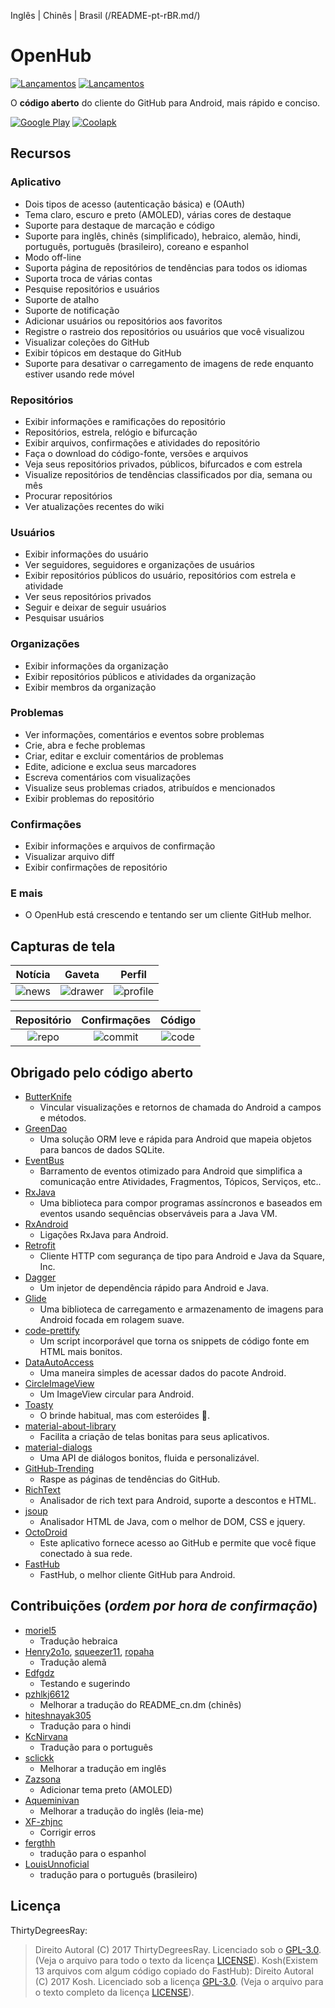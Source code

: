 Inglês | Chinês | Brasil (/README-pt-rBR.md/)
# OpenHub
[![Lançamentos](https://img.shields.io/badge/android-5.0%2B-brightgreen.svg)](https://play.google.com/store/apps/details?id=com.thirtydegreesray.openhub)
[![Lançamentos](https://img.shields.io/github/release/ThirtyDegreesRay/OpenHub.svg)](https://github.com/ThirtyDegreesRay/OpenHub/releases/latest)

O **código aberto** do cliente do GitHub para Android, mais rápido e conciso.

[![Google Play](https://raw.githubusercontent.com/ThirtyDegreesRay/OpenHub/master/art/google_play.png?raw=true)](https://play.google.com/store/apps/details?id=com.thirtydegreesray.openhub)
[![Coolapk](https://raw.githubusercontent.com/ThirtyDegreesRay/OpenHub/master/art/coolapk.png?raw=true)](https://www.coolapk.com/apk/com.thirtydegreesray.openhub)

## Recursos

### Aplicativo
* Dois tipos de acesso (autenticação básica) e (OAuth)
* Tema claro, escuro e preto (AMOLED), várias cores de destaque
* Suporte para destaque de marcação e código
* Suporte para inglês, chinês (simplificado), hebraico, alemão, hindi, português, português (brasileiro), coreano e espanhol
* Modo off-line
* Suporta página de repositórios de tendências para todos os idiomas
* Suporta troca de várias contas
* Pesquise repositórios e usuários
* Suporte de atalho
* Suporte de notificação
* Adicionar usuários ou repositórios aos favoritos
* Registre o rastreio dos repositórios ou usuários que você visualizou
* Visualizar coleções do GitHub
* Exibir tópicos em destaque do GitHub
* Suporte para desativar o carregamento de imagens de rede enquanto estiver usando rede móvel

### Repositórios
* Exibir informações e ramificações do repositório
* Repositórios, estrela, relógio e bifurcação
* Exibir arquivos, confirmações e atividades do repositório
* Faça o download do código-fonte, versões e arquivos
* Veja seus repositórios privados, públicos, bifurcados e com estrela
* Visualize repositórios de tendências classificados por dia, semana ou mês
* Procurar repositórios
* Ver atualizações recentes do wiki

### Usuários
* Exibir informações do usuário
* Ver seguidores, seguidores e organizações de usuários
* Exibir repositórios públicos do usuário, repositórios com estrela e atividade
* Ver seus repositórios privados
* Seguir e deixar de seguir usuários
* Pesquisar usuários

### Organizações
* Exibir informações da organização
* Exibir repositórios públicos e atividades da organização
* Exibir membros da organização

### Problemas
* Ver informações, comentários e eventos sobre problemas
* Crie, abra e feche problemas
* Criar, editar e excluir comentários de problemas
* Edite, adicione e exclua seus marcadores
* Escreva comentários com visualizações
* Visualize seus problemas criados, atribuídos e mencionados
* Exibir problemas do repositório

### Confirmações
* Exibir informações e arquivos de confirmação
* Visualizar arquivo diff
* Exibir confirmações de repositório

### E mais
* O OpenHub está crescendo e tentando ser um cliente GitHub melhor.

## Capturas de tela

| Notícia | Gaveta | Perfil |
|:-:|:-:|:-:|
| ![news](https://raw.githubusercontent.com/ThirtyDegreesRay/OpenHub/master/art/news.png?raw=true) | ![drawer](https://raw.githubusercontent.com/ThirtyDegreesRay/OpenHub/master/art/drawer.png?raw=true) | ![profile](https://raw.githubusercontent.com/ThirtyDegreesRay/OpenHub/master/art/profile.png?raw=true) |

| Repositório | Confirmações | Código |
|:-:|:-:|:-:|
| ![repo](https://raw.githubusercontent.com/ThirtyDegreesRay/OpenHub/master/art/repo.png?raw=true) | ![commit](https://raw.githubusercontent.com/ThirtyDegreesRay/OpenHub/master/art/commit.png?raw=true) | ![code](https://raw.githubusercontent.com/ThirtyDegreesRay/OpenHub/master/art/code.png?raw=true) |

## Obrigado pelo código aberto

* [ButterKnife](https://github.com/JakeWharton/butterknife)
    - Vincular visualizações e retornos de chamada do Android a campos e métodos.
* [GreenDao](https://github.com/greenrobot/greenDAO)
    - Uma solução ORM leve e rápida para Android que mapeia objetos para bancos de dados SQLite.
* [EventBus](https://github.com/greenrobot/EventBus)
    - Barramento de eventos otimizado para Android que simplifica a comunicação entre Atividades, Fragmentos, Tópicos, Serviços, etc..
* [RxJava](https://github.com/ReactiveX/RxJava)
    - Uma biblioteca para compor programas assíncronos e baseados em eventos usando sequências observáveis ​​para a Java VM.
* [RxAndroid](https://github.com/ReactiveX/RxAndroid)
    - Ligações RxJava para Android.
* [Retrofit](https://github.com/square/retrofit)
    - Cliente HTTP com segurança de tipo para Android e Java da Square, Inc.
* [Dagger](https://github.com/google/dagger)
    - Um injetor de dependência rápido para Android e Java.
* [Glide](https://github.com/bumptech/glide)
    - Uma biblioteca de carregamento e armazenamento de imagens para Android focada em rolagem suave.
* [code-prettify](https://github.com/google/code-prettify)
    - Um script incorporável que torna os snippets de código fonte em HTML mais bonitos.
* [DataAutoAccess](https://github.com/ThirtyDegreesRay/DataAutoAccess)
    - Uma maneira simples de acessar dados do pacote Android.
* [CircleImageView](https://github.com/hdodenhof/CircleImageView)
    - Um ImageView circular para Android.
* [Toasty](https://github.com/GrenderG/Toasty)
    - O brinde habitual, mas com esteróides 💪.
* [material-about-library](https://github.com/daniel-stoneuk/material-about-library)
    - Facilita a criação de telas bonitas para seus aplicativos.
* [material-dialogs](https://github.com/afollestad/material-dialogs)
    - Uma API de diálogos bonitos, fluida e personalizável.
* [GitHub-Trending](https://github.com/thedillonb/GitHub-Trending)
    - Raspe as páginas de tendências do GitHub.
* [RichText](https://github.com/zzhoujay/RichText)
    - Analisador de rich text para Android, suporte a descontos e HTML.
* [jsoup](https://github.com/jhy/jsoup)
    - Analisador HTML de Java, com o melhor de DOM, CSS e jquery.
* [OctoDroid](https://github.com/slapperwan/gh4a)
    - Este aplicativo fornece acesso ao GitHub e permite que você fique conectado à sua rede.
* [FastHub](https://github.com/k0shk0sh/FastHub)
    - FastHub, o melhor cliente GitHub para Android.

## Contribuições (*ordem por hora de confirmação*)
* [moriel5](https://github.com/moriel5)
    - Tradução hebraica
* [Henry2o1o](https://github.com/Henry2o1o), [squeezer11](https://github.com/squeezer11), [ropaha](https://github.com/ropaha)
    - Tradução alemã
* [Edfgdz](https://github.com/Edfgdz)
    - Testando e sugerindo
* [pzhlkj6612](https://github.com/pzhlkj6612)
    - Melhorar a tradução do README_cn.dm (chinês)
* [hiteshnayak305](https://github.com/hiteshnayak305)
    - Tradução para o hindi
* [KcNirvana](https://github.com/KcNirvana)
    - Tradução para o português
* [sclickk](https://github.com/sclickk)
    - Melhorar a tradução em inglês
* [Zazsona](https://github.com/Zazsona)
    - Adicionar tema preto (AMOLED)
* [Aqueminivan](https://github.com/Aqueminivan)
    - Melhorar a tradução do inglês (leia-me)
* [XF-zhjnc](https://github.com/XF-zhjnc)
    - Corrigir erros
* [fergthh](https://github.com/fergthh)
    - tradução para o espanhol
* [LouisUnnoficial](https://github.com/LouisUnnoficial)
    - tradução para o português (brasileiro)

## Licença
ThirtyDegreesRay:
> Direito Autoral (C) 2017 ThirtyDegreesRay.
> Licenciado sob o [GPL-3.0](https://www.gnu.org/licenses/gpl.html).
> (Veja o arquivo para todo o texto da licença [LICENSE](https://github.com/ThirtyDegreesRay/OpenHub/blob/master/LICENSE)).
Kosh(Existem 13 arquivos com algum código copiado do FastHub):
> Direito Autoral (C) 2017 Kosh.
> Licenciado sob a licença [GPL-3.0](https://www.gnu.org/licenses/gpl.html).
> (Veja o arquivo para o texto completo da licença [LICENSE](https://github.com/k0shk0sh/FastHub/blob/master/LICENSE)).
